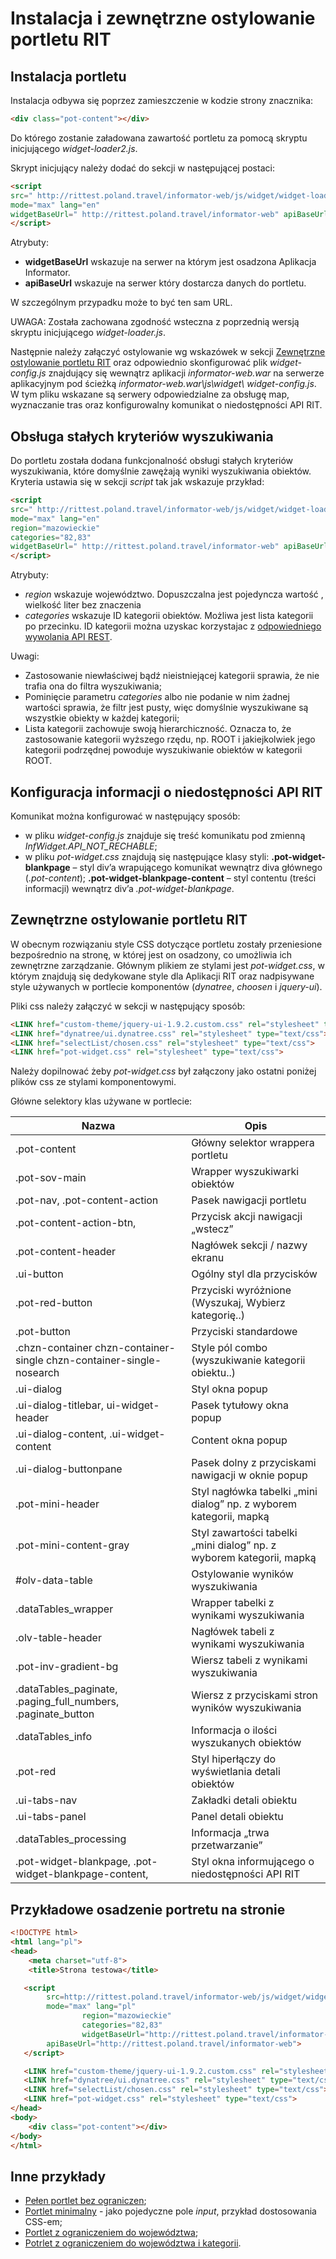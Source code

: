 # Instalacja i zewnętrzne ostylowanie portletu RIT

## Instalacja portletu

Instalacja odbywa się poprzez zamieszczenie w kodzie strony znacznika:

```html
<div class="pot-content"></div>
```

Do którego zostanie załadowana zawartość portletu za pomocą skryptu inicjującego *widget-loader2.js*.

Skrypt inicjujący należy dodać do sekcji *<head>* w następującej postaci:

```html
<script
src=" http://rittest.poland.travel/informator-web/js/widget/widget-loader2.js"
mode="max" lang="en"
widgetBaseUrl=" http://rittest.poland.travel/informator-web" apiBaseUrl="http://rittest.poland.travel/informator-web">
</script>
```

Atrybuty:
* **widgetBaseUrl** wskazuje na serwer na którym jest osadzona Aplikacja Informator.
* **apiBaseUrl** wskazuje na serwer który dostarcza danych do portletu.

W szczególnym przypadku może to być ten sam URL.

UWAGA: Została zachowana zgodność wsteczna z poprzednią wersją skryptu inicjującego *widget-loader.js*.

Następnie należy załączyć ostylowanie wg wskazówek w sekcji [Zewnętrzne ostylowanie portletu RIT](#zewnętrzne-ostylowanie-portletu-rit) oraz odpowiednio skonfigurować plik *widget-config.js* znajdujący się wewnątrz aplikacji *informator-web.war* na serwerze aplikacyjnym pod ścieżką *informator-web.war\js\widget\ widget-config.js*. W tym pliku wskazane są serwery odpowiedzialne za obsługę map, wyznaczanie tras oraz konfigurowalny komunikat o niedostępności API RIT.

## Obsługa stałych kryteriów wyszukiwania

Do portletu została dodana funkcjonalność obsługi stałych kryteriów wyszukiwania, które domyślnie zawężają wyniki wyszukiwania obiektów. Kryteria ustawia się w sekcji *script* tak jak wskazuje przykład:

```html
<script
src=" http://rittest.poland.travel/informator-web/js/widget/widget-loader2.js"
mode="max" lang="en"
region="mazowieckie"
categories="82,83"
widgetBaseUrl=" http://rittest.poland.travel/informator-web" apiBaseUrl="http://rittest.poland.travel/informator-web">
</script>
```

Atrybuty:
* *region* wskazuje województwo. Dopuszczalna jest pojedyncza wartość , wielkość liter bez znaczenia
* *categories* wskazuje ID kategorii obiektów. Możliwa jest lista kategorii po przecinku. ID kategorii można uzyskac korzystajac z [odpowiedniego wywolania API REST](https://github.com/pot-gov-pl/rit-dokumentacja/blob/master/rest-v1.md#7pobranie-drzewa-kategorii).

Uwagi:
*	Zastosowanie niewłaściwej bądź nieistniejącej kategorii sprawia, że nie trafia ona do filtra wyszukiwania;
*	Pominięcie parametru *categories* albo nie podanie w nim żadnej wartości sprawia, że filtr jest pusty, więc domyślnie wyszukiwane są wszystkie obiekty w każdej kategorii;
*	Lista kategorii zachowuje swoją hierarchiczność. Oznacza to, że zastosowanie kategorii wyższego rzędu, np. ROOT i jakiejkolwiek jego kategorii podrzędnej powoduje wyszukiwanie obiektów w kategorii ROOT.

## Konfiguracja informacji o niedostępności API RIT

Komunikat można konfigurować w następujący sposób:
* w pliku *widget-config.js* znajduje się treść komunikatu pod zmienną *InfWidget.API_NOT_RECHABLE*;
* w pliku *pot-widget.css* znajdują się następujące klasy styli: **.pot-widget-blankpage** – styl div’a wrapującego komunikat wewnątrz diva głównego (*.pot-content*); **.pot-widget-blankpage-content** – styl contentu (treści informacji) wewnątrz div’a *.pot-widget-blankpage*.

## Zewnętrzne ostylowanie portletu RIT

W obecnym rozwiązaniu style CSS dotyczące portletu zostały przeniesione bezpośrednio na stronę, w której jest on osadzony, co umożliwia ich zewnętrzne zarządzanie. Głównym plikiem ze stylami jest *pot-widget.css*, w którym znajdują się dedykowane style dla Aplikacji RIT oraz nadpisywane style używanych w portlecie komponentów (*dynatree*, *choosen* i *jquery-ui*).

Pliki css należy załączyć w sekcji *<head>* w następujący sposób:

```html
<LINK href="custom-theme/jquery-ui-1.9.2.custom.css" rel="stylesheet" type="text/css">
<LINK href="dynatree/ui.dynatree.css" rel="stylesheet" type="text/css">
<LINK href="selectList/chosen.css" rel="stylesheet" type="text/css">
<LINK href="pot-widget.css" rel="stylesheet" type="text/css">
```

Należy dopilnować żeby *pot-widget.css* był załączony jako ostatni poniżej plików css ze stylami komponentowymi.

Główne selektory klas używane w portlecie:

Nazwa	| Opis
--- | ---
.pot-content |	Główny selektor wrappera portletu
.pot-sov-main |	Wrapper wyszukiwarki obiektów
.pot-nav, .pot-content-action |	Pasek nawigacji portletu
.pot-content-action-btn, |	Przycisk akcji nawigacji „wstecz”
.pot-content-header |	Nagłówek sekcji / nazwy ekranu
.ui-button |	Ogólny styl dla przycisków
.pot-red-button |	Przyciski wyróżnione (Wyszukaj, Wybierz kategorię..)
.pot-button |	Przyciski standardowe
.chzn-container chzn-container-single chzn-container-single-nosearch |	Style pól combo (wyszukiwanie kategorii obiektu..)
.ui-dialog |	Styl okna popup
.ui-dialog-titlebar, ui-widget-header |	Pasek tytułowy okna popup
.ui-dialog-content, .ui-widget-content |	Content okna popup
.ui-dialog-buttonpane |	Pasek dolny z przyciskami nawigacji w oknie popup
.pot-mini-header |	Styl nagłówka tabelki „mini dialog” np. z wyborem kategorii, mapką
.pot-mini-content-gray |	Styl zawartości tabelki „mini dialog” np. z wyborem kategorii, mapką
\#olv-data-table |	Ostylowanie wyników wyszukiwania
.dataTables_wrapper |	Wrapper tabelki z wynikami wyszukiwania
.olv-table-header |	Nagłówek tabeli z wynikami wyszukiwania
.pot-inv-gradient-bg |	Wiersz tabeli z wynikami wyszukiwania
.dataTables_paginate, .paging_full_numbers, .paginate_button  |	Wiersz z przyciskami stron wyników wyszukiwania
.dataTables_info |	Informacja o ilości wyszukanych obiektów
.pot-red |	Styl hiperłączy do wyświetlania detali obiektów
.ui-tabs-nav |	Zakładki detali obiektu
.ui-tabs-panel |	Panel detali obiektu
.dataTables_processing |	Informacja „trwa przetwarzanie”
.pot-widget-blankpage, .pot-widget-blankpage-content, |	Styl okna informującego o niedostępności API RIT

## Przykładowe osadzenie portretu na stronie

```html
<!DOCTYPE html>
<html lang="pl">
<head>
	<meta charset="utf-8">
	<title>Strona testowa</title>

   <script
        src=http://rittest.poland.travel/informator-web/js/widget/widget-loader2.js
        mode="max" lang="pl"
	 			region="mazowieckie"
	 			categories="82,83"
	 			widgetBaseUrl="http://rittest.poland.travel/informator-web"       
        apiBaseUrl="http://rittest.poland.travel/informator-web">
   </script>

   <LINK href="custom-theme/jquery-ui-1.9.2.custom.css" rel="stylesheet" type="text/css">
   <LINK href="dynatree/ui.dynatree.css" rel="stylesheet" type="text/css">
   <LINK href="selectList/chosen.css" rel="stylesheet" type="text/css">
   <LINK href="pot-widget.css" rel="stylesheet" type="text/css">
</head>
<body>
	<div class="pot-content"></div>
</body>
</html>
```

## Inne przykłady

* [Pełen portlet bez ograniczen](examples/example-1-default.html);
* [Portlet minimalny](examples/example-2-minified.html) - jako pojedyczne pole *input*, przykład dostosowania CSS-em;
* [Portlet z ograniczeniem do województwa](examples/example-3-preselected-region.html);
* [Potrlet z ograniczeniem do województwa i kategorii](examples/example-4-preselected-region-and-category.html).
